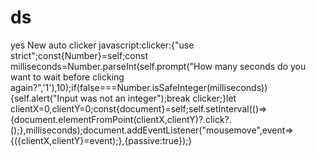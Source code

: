 # ds
yes
New auto clicker javascript:clicker:{"use strict";const{Number}=self;const milliseconds=Number.parseInt(self.prompt("How many seconds do you want to wait before clicking again?",'1'),10);if(false===Number.isSafeInteger(milliseconds)){self.alert("Input was not an integer");break clicker;}let clientX=0,clientY=0;const{document}=self;self.setInterval(()=>{document.elementFromPoint(clientX,clientY)?.click?.();},milliseconds);document.addEventListener("mousemove",event=>{({clientX,clientY}=event);},{passive:true});}
